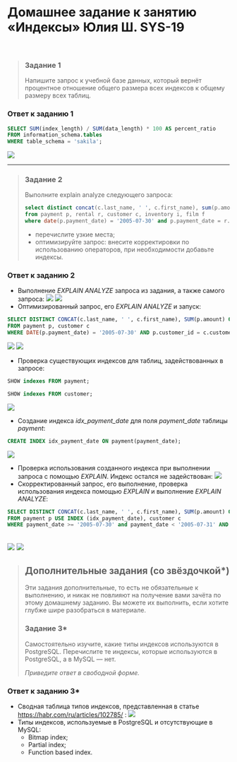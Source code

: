 # Домашнее задание к занятию «Индексы» Юлия Ш. SYS-19
$~$
> ### Задание 1
>
> Напишите запрос к учебной базе данных, который вернёт процентное отношение общего размера всех индексов к общему размеру всех таблиц.
>
### Ответ к заданию 1
```sql
SELECT SUM(index_length) / SUM(data_length) * 100 AS percent_ratio
FROM information_schema.tables
WHERE table_schema = 'sakila';
```
![](img/sdbsql-5.1.1.png)

---
> ### Задание 2
> 
> Выполните explain analyze следующего запроса:
> ```sql
> select distinct concat(c.last_name, ' ', c.first_name), sum(p.amount) over (partition by c.customer_id, f.title)
> from payment p, rental r, customer c, inventory i, film f
> where date(p.payment_date) = '2005-07-30' and p.payment_date = r.rental_date and r.customer_id = c.customer_id and i.inventory_id = r.inventory_id
> ```
> - перечислите узкие места;
> - оптимизируйте запрос: внесите корректировки по использованию операторов, при необходимости добавьте индексы.
>
### Ответ к заданию 2
* Выполнение *EXPLAIN ANALYZE*  запроса из задания, а также самого запроса:
![](img/sdbsql-5.2.1.png)
![](img/sdbsql-5.2.2.png)
* Оптимизированный запрос, его *EXPLAIN ANALYZE* и запуск:
```sql
SELECT DISTINCT CONCAT(c.last_name, ' ', c.first_name), SUM(p.amount) OVER(PARTITION BY c.customer_id)
FROM payment p, customer c
WHERE DATE(p.payment_date) = '2005-07-30' AND p.customer_id = c.customer_id;
```
![](img/sdbsql-5.2.3.png)
![](img/sdbsql-5.2.4.png)
* Проверка существующих индексов для таблиц, задействованных в запросе:
```sql
SHOW indexes FROM payment;
```
```sql
SHOW indexes FROM customer;
```
![](img/sdbsql-5.2.5.png)
* Создание индекса *idx_payment_date* для поля *payment_date* таблицы *payment*:
```sql
CREATE INDEX idx_payment_date ON payment(payment_date);
```
![](img/sdbsql-5.2.6.png)
* Проверка использования созданного индекса при выполнении запроса с помощью *EXPLAIN*. Индекс остался не задействован:
![](img/sdbsql-5.2.7.png)
* Скорректированный запрос, его выполнение, проверка использования индекса помощью *EXPLAIN* и выполнение *EXPLAIN ANALYZE*:
```sql
SELECT DISTINCT CONCAT(c.last_name, ' ', c.first_name), SUM(p.amount) OVER(PARTITION BY c.customer_id)
FROM payment p USE INDEX (idx_payment_date), customer c 
WHERE payment_date >= '2005-07-30' and payment_date < '2005-07-31' AND p.customer_id = c.customer_id;
```
![](img/sdbsql-5.2.8.png)
![](img/sdbsql-5.2.9.png)
---
> ## Дополнительные задания (со звёздочкой*)
> Эти задания дополнительные, то есть не обязательные к выполнению, и никак не повлияют на получение вами зачёта по этому домашнему заданию. Вы можете их выполнить, если хотите глубже шире разобраться в материале.
> 
> ### Задание 3*
> 
> Самостоятельно изучите, какие типы индексов используются в PostgreSQL. Перечислите те индексы, которые используются в PostgreSQL, а в MySQL — нет.
> 
> *Приведите ответ в свободной форме.*
>
### Ответ к заданию 3*
* Сводная таблица типов индексов, представленная в статье https://habr.com/ru/articles/102785/ :
![](img/sdbsql-5.3.1.png)
* Типы индексов, используемые в PostgreSQL и отсутствующие в MySQL:
	- Bitmap index;
	- Partial index;
	- Function based index.

